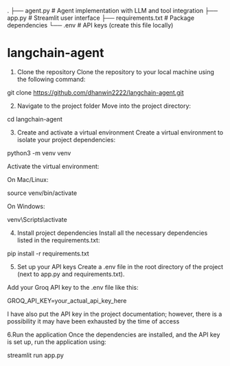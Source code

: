 .
├── agent.py          # Agent implementation with LLM and tool integration
├── app.py            # Streamlit user interface
├── requirements.txt  # Package dependencies
└── .env              # API keys (create this file locally)

# langchain-agent

1. Clone the repository
Clone the repository to your local machine using the following command:

git clone https://github.com/dhanwin2222/langchain-agent.git

2. Navigate to the project folder
Move into the project directory:

cd langchain-agent

3. Create and activate a virtual environment
Create a virtual environment to isolate your project dependencies:

python3 -m venv venv

Activate the virtual environment:

On Mac/Linux:

source venv/bin/activate

On Windows:

venv\Scripts\activate

4. Install project dependencies
Install all the necessary dependencies listed in the requirements.txt:

pip install -r requirements.txt

5. Set up your API keys
Create a .env file in the root directory of the project (next to app.py and requirements.txt).

Add your Groq API key to the .env file like this:

GROQ_API_KEY=your_actual_api_key_here

I have also put the API key in the project documentation; however, there is a possibility it may have been exhausted by the time of access

6.Run the application
Once the dependencies are installed, and the API key is set up, run the application using:

streamlit run app.py









